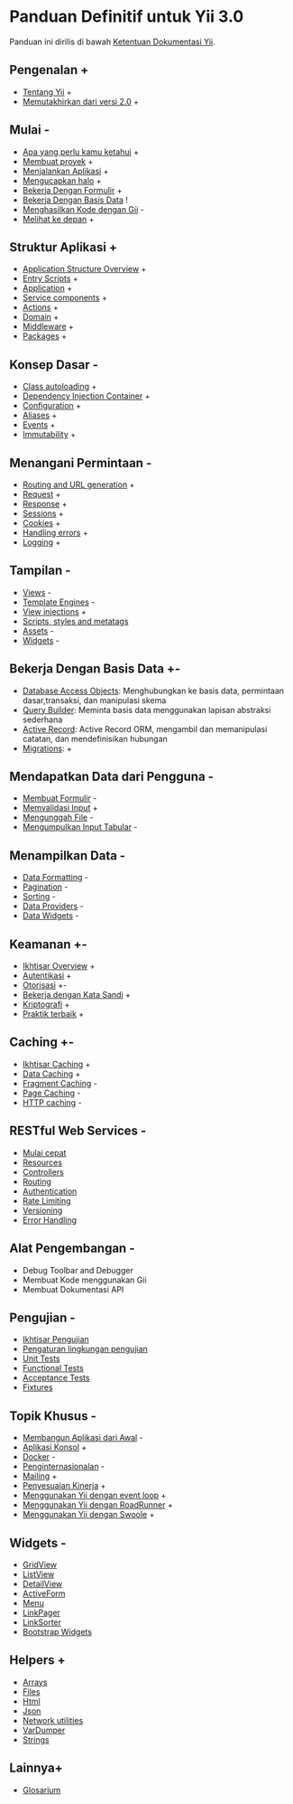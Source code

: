 # Panduan Definitif untuk Yii 3.0

Panduan ini dirilis di bawah [Ketentuan Dokumentasi
Yii](https://www.yiiframework.com/license#docs).

Pengenalan +
------------

* [Tentang Yii](intro/what-is-yii.md) +
* [Memutakhirkan dari versi 2.0](intro/upgrade-from-v2.md) +


Mulai -
---------------

* [Apa yang perlu kamu ketahui](start/prerequisites.md) +
* [Membuat proyek](start/creating-project.md) +
* [Menjalankan Aplikasi](start/workflow.md) +
* [Mengucapkan halo](start/hello.md) +
* [Bekerja Dengan Formulir](start/forms.md) +
* [Bekerja Dengan Basis Data](start/databases.md) !
* [Menghasilkan Kode dengan Gii](start/gii.md) -
* [Melihat ke depan](start/looking-ahead.md) +


Struktur Aplikasi +
---------------------

* [Application Structure Overview](structure/overview.md) +
* [Entry Scripts](structure/entry-script.md) +
* [Application](structure/application.md) +
* [Service components](structure/service.md) +
* [Actions](structure/action.md) +
* [Domain](structure/domain.md) +
* [Middleware](structure/middleware.md) +
* [Packages](structure/package.md) +

Konsep Dasar -
------------

* [Class autoloading](concept/autoloading.md) +
* [Dependency Injection Container](concept/di-container.md) +
* [Configuration](concept/configuration.md) +
* [Aliases](concept/aliases.md) +
* [Events](concept/events.md) +
* [Immutability](concept/immutability.md) +

Menangani Permintaan -
-----------------

* [Routing and URL generation](runtime/routing.md) +
* [Request](runtime/request.md) +
* [Response](runtime/response.md) +
* [Sessions](runtime/sessions.md) +
* [Cookies](runtime/cookies.md) +
* [Handling errors](runtime/handling-errors.md) +
* [Logging](runtime/logging.md) +

Tampilan -
-----

* [Views](views/view.md) -
* [Template Engines](views/template-engines.md) -
* [View injections](views/view-injections.md) +
* [Scripts, styles and metatags](views/script-style-meta.md)
* [Assets](views/asset.md) -
* [Widgets](views/widget.md) -

Bekerja Dengan Basis Data +-
----------------------

* [Database Access Objects](db-dao.md): Menghubungkan ke basis data,
  permintaan dasar,transaksi, dan manipulasi skema
* [Query Builder](db-query-builder.md): Meminta basis data menggunakan
  lapisan abstraksi sederhana
* [Active Record](db-active-record.md): Active Record ORM, mengambil dan
  memanipulasi catatan, dan mendefinisikan hubungan
* [Migrations](db-migrations.md): +

Mendapatkan Data dari Pengguna -
-----------------------

* [Membuat Formulir](input/forms.md) -
* [Memvalidasi
  Input](https://github.com/yiisoft/validator/blob/master/docs/guide/en/README.md)
  +
* [Mengunggah File](input/file-upload.md) -
* [Mengumpulkan Input Tabular](input/tabular-input.md) -


Menampilkan Data -
---------------

* [Data Formatting](output/formatting.md) -
* [Pagination](output/pagination.md) -
* [Sorting](output/sorting.md) -
* [Data Providers](output/data-providers.md) -
* [Data Widgets](output/data-widgets.md) -

Keamanan +-
--------

* [Ikhtisar Overview](security/overview.md) +
* [Autentikasi](security/authentication.md) +
* [Otorisasi](security/authorization.md) +-
* [Bekerja dengan Kata Sandi](security/passwords.md) +
* [Kriptografi](security/cryptography.md) +
* [Praktik terbaik](security/best-practices.md) +


Caching +-
-------

* [Ikhtisar Caching](caching/overview.md) +
* [Data Caching](caching/data.md) +
* [Fragment Caching](caching/fragment.md) -
* [Page Caching](caching/page.md) -
* [HTTP caching](caching/http.md) -


RESTful Web Services -
----------------------

* [Mulai cepat](rest/quick-start.md)
* [Resources](rest/resources.md)
* [Controllers](rest/controllers.md)
* [Routing](rest/routing.md)
* [Authentication](rest/authentication.md)
* [Rate Limiting](rest/rate-limiting.md)
* [Versioning](rest/versioning.md)
* [Error Handling](rest/error-handling.md)

Alat Pengembangan -
-----------------

* Debug Toolbar and Debugger
* Membuat Kode menggunakan Gii
* Membuat Dokumentasi API


Pengujian -
-------

* [Ikhtisar Pengujian](testing/overview.md)
* [Pengaturan lingkungan pengujian](testing/environment-setup.md)
* [Unit Tests](testing/unit.md)
* [Functional Tests](testing/functional.md)
* [Acceptance Tests](testing/acceptance.md)
* [Fixtures](testing/fixtures.md)


Topik Khusus -
--------------

* [Membangun Aplikasi dari Awal](tutorial/start-from-scratch.md) -
* [Aplikasi Konsol](tutorial/console-applications.md) +
* [Docker](tutorial/docker.md) -
* [Penginternasionalan](tutorial/i18n.md) -
* [Mailing](tutorial/mailing.md) +
* [Penyesuaian Kinerja](tutorial/performance-tuning.md) +
* [Menggunakan Yii dengan event loop](tutorial/using-with-event-loop.md) +
* [Menggunakan Yii dengan RoadRunner](tutorial/using-yii-with-roadrunner.md)
  +
* [Menggunakan Yii dengan Swoole](using-yii-with-swoole.md) +

Widgets -
-------

* [GridView](https://www.yiiframework.com/doc-2.0/yii-grid-gridview.html)
* [ListView](https://www.yiiframework.com/doc-2.0/yii-widgets-listview.html)
* [DetailView](https://www.yiiframework.com/doc-2.0/yii-widgets-detailview.html)
* [ActiveForm](https://www.yiiframework.com/doc-2.0/guide-input-forms.html#activerecord-based-forms-activeform)
* [Menu](https://www.yiiframework.com/doc-2.0/yii-widgets-menu.html)
* [LinkPager](https://www.yiiframework.com/doc-2.0/yii-widgets-linkpager.html)
* [LinkSorter](https://www.yiiframework.com/doc-2.0/yii-widgets-linksorter.html)
* [Bootstrap
  Widgets](https://www.yiiframework.com/extension/yiisoft/yii2-bootstrap/doc/guide)


Helpers +
-------

* [Arrays](https://github.com/yiisoft/arrays/)
* [Files](https://github.com/yiisoft/files/)
* [Html](https://github.com/yiisoft/html/)
* [Json](https://github.com/yiisoft/json)
* [Network utilities](https://github.com/yiisoft/network-utilities/)
* [VarDumper](https://github.com/yiisoft/var-dumper)
* [Strings](https://github.com/yiisoft/strings)

Lainnya+
------

* [Glosarium](glossary.md)

